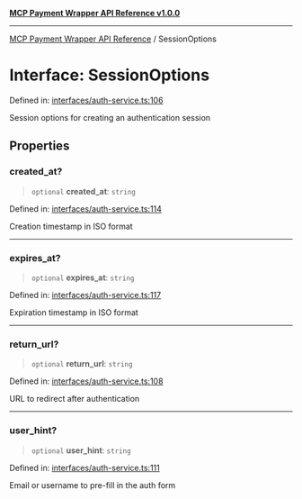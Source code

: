 [**MCP Payment Wrapper API Reference v1.0.0**](../README.md)

***

[MCP Payment Wrapper API Reference](../globals.md) / SessionOptions

# Interface: SessionOptions

Defined in: [interfaces/auth-service.ts:106](https://github.com/crazyrabbitLTC/mcp-payment-wrapper/blob/1ff06e57ea826fa74274a44578bd2a0ae2de8e57/src/interfaces/auth-service.ts#L106)

Session options for creating an authentication session

## Properties

### created\_at?

> `optional` **created\_at**: `string`

Defined in: [interfaces/auth-service.ts:114](https://github.com/crazyrabbitLTC/mcp-payment-wrapper/blob/1ff06e57ea826fa74274a44578bd2a0ae2de8e57/src/interfaces/auth-service.ts#L114)

Creation timestamp in ISO format

***

### expires\_at?

> `optional` **expires\_at**: `string`

Defined in: [interfaces/auth-service.ts:117](https://github.com/crazyrabbitLTC/mcp-payment-wrapper/blob/1ff06e57ea826fa74274a44578bd2a0ae2de8e57/src/interfaces/auth-service.ts#L117)

Expiration timestamp in ISO format

***

### return\_url?

> `optional` **return\_url**: `string`

Defined in: [interfaces/auth-service.ts:108](https://github.com/crazyrabbitLTC/mcp-payment-wrapper/blob/1ff06e57ea826fa74274a44578bd2a0ae2de8e57/src/interfaces/auth-service.ts#L108)

URL to redirect after authentication

***

### user\_hint?

> `optional` **user\_hint**: `string`

Defined in: [interfaces/auth-service.ts:111](https://github.com/crazyrabbitLTC/mcp-payment-wrapper/blob/1ff06e57ea826fa74274a44578bd2a0ae2de8e57/src/interfaces/auth-service.ts#L111)

Email or username to pre-fill in the auth form
